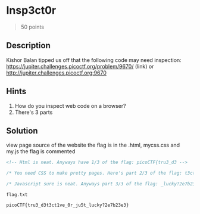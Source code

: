 # Insp3ct0r
> 50 points 

## Description
Kishor Balan tipped us off that the following code may need inspection: https://jupiter.challenges.picoctf.org/problem/9670/ (link) or http://jupiter.challenges.picoctf.org:9670
## Hints
<ol>
    <li>How do you inspect web code on a browser?</li>
    <li>There's 3 parts</li>
</ol> 

## Solution

view page source of the website the flag is in the .html, mycss.css and my.js the flag is commented
```html
<!-- Html is neat. Anyways have 1/3 of the flag: picoCTF{tru3_d3 -->
```
```css
/* You need CSS to make pretty pages. Here's part 2/3 of the flag: t3ct1ve_0r_ju5t */
```
```js
/* Javascript sure is neat. Anyways part 3/3 of the flag: _lucky?2e7b23e3} */
```

`flag.txt`
```
picoCTF{tru3_d3t3ct1ve_0r_ju5t_lucky?2e7b23e3}
```
